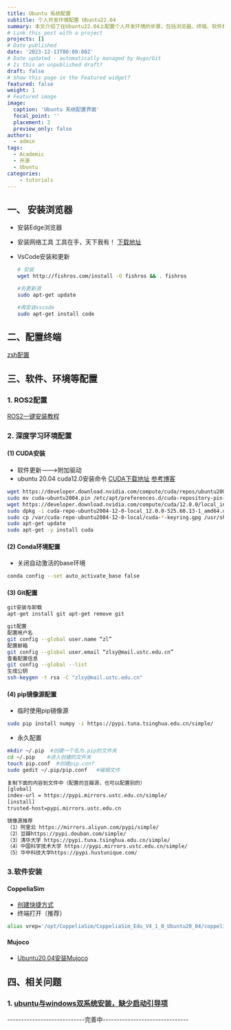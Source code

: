 ```yaml
---
title: Ubuntu 系统配置
subtitle: 个人开发环境配置 Ubuntu22.04
summary: 本文介绍了在Ubuntu22.04上配置个人开发环境的步骤，包括浏览器、终端、软件和环境等方面的配置。
# Link this post with a project
projects: []
# Date published
date: '2023-12-13T00:00:00Z'
# Date updated - automatically managed by Hugo/Git
# Is this an unpublished draft?
draft: false
# Show this page in the Featured widget?
featured: false
weight: 1
# Featured image
image:
  caption: 'Ubuntu 系统配置界面'
  focal_point: ''
  placement: 2
  preview_only: false
authors:
  - admin
tags:
  - Academic
  - 开源
  - Ubuntu
categories:
    - tutorials
---
```

## 一、 安装浏览器

- 安装Edge浏览器
- 安装网络工具
  工具在手，天下我有！
  [下载地址](https://github.com/clash-verge-rev/clash-verge-rev/releases/)
- VsCode安装和更新

  ```bash
  # 安装
  wget http://fishros.com/install -O fishros && . fishros

  #先更新源
  sudo apt-get update

  #再安装vscode
  sudo apt-get install code
  ```

## 二、配置终端

[zsh配置](https://blog.csdn.net/qq_43447339/article/details/135758451)

## 三、软件、环境等配置

### 1. ROS2配置

[ROS2一键安装教程](https://fishros.org.cn/forum/topic/20/%E5%B0%8F%E9%B1%BC%E7%9A%84%E4%B8%80%E9%94%AE%E5%AE%89%E8%A3%85%E7%B3%BB%E5%88%97?lang=zh-CN)

### 2. 深度学习环境配置

#### (1) CUDA安装

- 软件更新--->附加驱动
- ubuntu 20.04 cuda12.0安装命令
  [CUDA下载地址](https://developer.nvidia.com/cuda-toolkit-archive)
  [参考博客](https://blog.csdn.net/weixin_37926734/article/details/123033286)

```bash
wget https://developer.download.nvidia.com/compute/cuda/repos/ubuntu2004/x86_64/cuda-ubuntu2004.pin
sudo mv cuda-ubuntu2004.pin /etc/apt/preferences.d/cuda-repository-pin-600
wget https://developer.download.nvidia.com/compute/cuda/12.0.0/local_installers/cuda-repo-ubuntu2004-12-0-local_12.0.0-525.60.13-1_amd64.deb
sudo dpkg -i cuda-repo-ubuntu2004-12-0-local_12.0.0-525.60.13-1_amd64.deb
sudo cp /var/cuda-repo-ubuntu2004-12-0-local/cuda-*-keyring.gpg /usr/share/keyrings/
sudo apt-get update
sudo apt-get -y install cuda
```

#### (2) Conda环境配置

- 关闭自动激活的base环境

```bash
conda config --set auto_activate_base false
```

#### (3) Git配置

```bash
git安装与卸载
apt-get install git apt-get remove git

git配置
配置用户名
git config --global user.name “zl”
配置邮箱
git config --global user.email “zlsy@mail.ustc.edu.cn”
查看配置信息
git config --global --list
生成公钥
ssh-keygen -t rsa -C "zlsy@mail.ustc.edu.cn"
```

#### (4) pip镜像源配置

- 临时使用pip镜像源

```bash
sudo pip install numpy -i https://pypi.tuna.tsinghua.edu.cn/simple/ 
```

- 永久配置

```bash
mkdir ~/.pip  #创建一个名为.pip的文件夹
cd ~/.pip    #进入创建的文件夹
touch pip.conf  #创建pip.conf
sudo gedit ~/.pip/pip.conf   #编辑文件
 
复制下面的内容到文件中（配置的豆瓣源，也可以配置别的）
[global]
index-url = https://pypi.mirrors.ustc.edu.cn/simple/
[install]
trusted-host=pypi.mirrors.ustc.edu.cn

镜像源推荐
（1）阿里云 https://mirrors.aliyun.com/pypi/simple/
（2）豆瓣https://pypi.douban.com/simple/
（3）清华大学 https://pypi.tuna.tsinghua.edu.cn/simple/
（4）中国科学技术大学 https://pypi.mirrors.ustc.edu.cn/simple/
（5）华中科技大学https://pypi.hustunique.com/
```

### 3.软件安装

#### CoppeliaSim

- [创建快捷方式](https://blog.csdn.net/qq_43447339/article/details/135889186)
- 终端打开（推荐）

```bash
alias vrep='/opt/CoppeliaSim/CoppeliaSim_Edu_V4_1_0_Ubuntu20_04/coppeliaSim.sh'
```

#### Mujoco

- [Ubuntu20.04安装Mujoco](https://blog.csdn.net/weixin_51844581/article/details/128454472)


## 四、相关问题

### 1. [ubuntu与windows双系统安装，缺少启动引导项](https://blog.csdn.net/qq_43447339/article/details/146441068?spm=1001.2014.3001.5501)

  ----------------------------完善中-------------------------------
